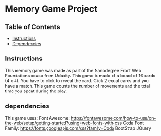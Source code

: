 # Memory Game Project

## Table of Contents

* [Instructions](#instructions)
* [Dependencies](#dependencies)

## Instructions

This memory game was made as part of the Nanodegree Front Web Foundations couse from Udacity.
This game is made of a board of 16 cards (4 x 4). You have to click to reveal the card.
Click 2 equal cards and you have a match.
This game counts the number of movements and the total time you spent during the play. 

## dependencies

This game uses:
    Font Awesome: https://fontawesome.com/how-to-use/on-the-web/setup/getting-started?using=web-fonts-with-css
    Coda Font Family: https://fonts.googleapis.com/css?family=Coda
    BootStrap 
    JQuery
